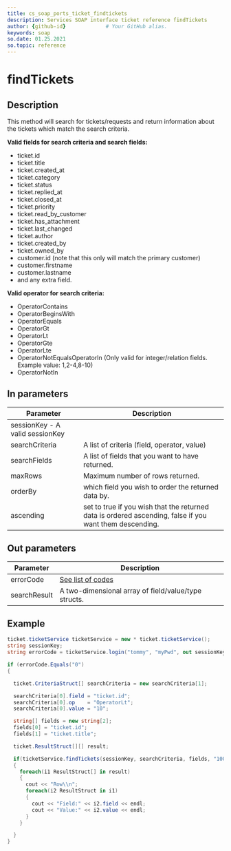 ```yaml
---
title: cs_soap_ports_ticket_findtickets
description: Services SOAP interface ticket reference findTickets
author: {github-id}             # Your GitHub alias.
keywords: soap
so.date: 01.25.2021
so.topic: reference
---
```


# findTickets

## Description

This method will search for tickets/requests and return information about the tickets which match the search criteria.

**Valid fields for search criteria and search fields:**

* ticket.id
* ticket.title
* ticket.created\_at
* ticket.category
* ticket.status
* ticket.replied\_at
* ticket.closed\_at
* ticket.priority
* ticket.read\_by\_customer
* ticket.has\_attachment
* ticket.last\_changed
* ticket.author
* ticket.created\_by
* ticket.owned\_by
* customer.id (note that this only will match the primary customer)
* customer.firstname
* customer.lastname
* and any extra field.

**Valid operator for search criteria:**

* OperatorContains
* OperatorBeginsWith
* OperatorEquals
* OperatorGt
* OperatorLt
* OperatorGte
* OperatorLte
* OperatorNotEqualsOperatorIn (Only valid for integer/relation fields. Example value: 1,2-4,8-10)
* OperatorNotIn

## In parameters

| Parameter | Description |
|---|---|
| sessionKey - A valid sessionKey |
| searchCriteria | A list of criteria (field, operator, value) |
| searchFields | A list of fields that you want to have returned. |
| maxRows | Maximum number of rows returned. |
| orderBy | which field you wish to order the returned data by. |
| ascending | set to true if you wish that the returned data is ordered ascending, false if you want them descending. |

## Out parameters

| Parameter | Description |
|---|---|
| errorCode | [See list of codes][1] |
| searchResult | A two-dimensional array of field/value/type structs. |

## Example

```csharp
ticket.ticketService ticketService = new * ticket.ticketService();
string sessionKey;
string errorCode = ticketService.login("tommy", "myPwd", out sessionKey);

if (errorCode.Equals("0")
{

  ticket.CriteriaStruct[] searchCriteria = new searchCriteria[1];

  searchCriteria[0].field = "ticket.id";
  searchCriteria[0].op    = "OperatorLt";
  searchCriteria[0].value = "10";

  string[] fields = new string[2];
  fields[0] = "ticket.id";
  fields[1] = "ticket.title";

  ticket.ResultStruct[][] result;

  if(ticketService.findTickets(sessionKey, searchCriteria, fields, "100", "ticket.id",true, out result)== "0");
  {
    foreach(i1 ResultStruct[] in result)
    {
      cout << "Row\\n";
      foreach(i2 ResultStruct in i1)
      {
        cout << "Field:" << i2.field << endl;
        cout << "Value:" << i2.value << endl;
      }
    }

  }
}
```

<!-- Referenced links -->
[1]: ../error-codes.md
